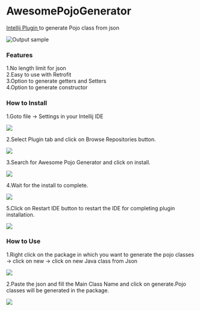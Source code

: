 # AwesomePojoGenerator
<a href="https://plugins.jetbrains.com/plugin/9856-awesome-pojo-generator">Intellij Plugin </a> to generate Pojo class from json

![Output sample](https://github.com/jineshfrancs/AwesomePojoGenerator/blob/master/screen/tutorial.gif) 
<h3><b>Features</b></h3>
1.No length limit for json<br>
2.Easy to use with Retrofit<br>
3.Option to generate getters and Setters<br>
4.Option to generate constructor

<h3><b>How to Install</b></h3>

1.Goto file -> Settings in your Intellij IDE  

<img src="https://github.com/jineshfrancs/AwesomePojoGenerator/blob/master/screen/editedFirst.png"/>

2.Select Plugin tab and click on Browse Repositories button.

<img src="https://github.com/jineshfrancs/AwesomePojoGenerator/blob/master/screen/screenTwo.png"/>

3.Search for Awesome Pojo Generator and click on install.

<img src="https://github.com/jineshfrancs/AwesomePojoGenerator/blob/master/screen/screenThree.png"/>

4.Wait for the install to complete.

<img src="https://github.com/jineshfrancs/AwesomePojoGenerator/blob/master/screen/screenFour.png"/>

5.Click on Restart IDE button to restart the IDE for completing plugin installation.

<img src="https://github.com/jineshfrancs/AwesomePojoGenerator/blob/master/screen/screenFive.png"/>

<h3><b>How to Use</b></h3>

1.Right click on the package in which you want to generate the pojo classes -> click on new -> click on new Java class from Json

<img src="https://github.com/jineshfrancs/AwesomePojoGenerator/blob/master/screen/screenSix.png"/>

2.Paste the json and fill the Main Class Name and click on generate.Pojo classes will be generated in the package.

<img src="https://github.com/jineshfrancs/AwesomePojoGenerator/blob/master/screen/screenSeven.png"/>
